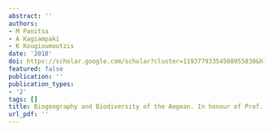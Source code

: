 ```yaml
---
abstract: ''
authors:
- M Panitsa
- A Kagiampaki
- K Kougioumoutzis
date: '2018'
doi: https://scholar.google.com/scholar?cluster=11937793354508955830&hl=en&oi=scholarr
featured: false
publication: ''
publication_types:
- '2'
tags: []
title: Biogeography and Biodiversity of the Aegean. In honour of Prof. Moysis Mylonas
url_pdf: ''
---
```

